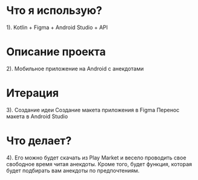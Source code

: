 # Что я использую?
1). Kotlin + Figma + Android Studio + API

# Описание проекта
2). Мобильное приложение на Android с анекдотами

# Итерация
3). Создание идеи
    Создание макета приложения в Figma
    Перенос макета в Android Studio
    
# Что делает?
4). Его можно будет скачать из Play Market и весело проводить свое свободное время читая анекдоты. 
    Кроме того, будет функция, которая будет подбирать вам анекдоты по предпочтениям.
